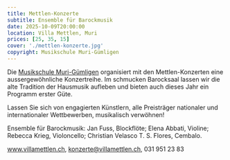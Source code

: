 ```yaml
---
title: Mettlen-Konzerte
subtitle: Ensemble für Barockmusik
date: 2025-10-09T20:00:00
location: Villa Mettlen, Muri
prices: [25, 35, 15]
cover: './mettlen-konzerte.jpg'
copyright: Musikschule Muri-Gümligen
---
```


Die [Musikschule Muri-Gümligen](https://www.villamettlen.ch) organisiert mit den Mettlen-Konzerten eine aussergewöhnliche Konzertreihe. Im schmucken Barocksaal lassen wir die alte Tradition der Hausmusik aufleben und bieten auch dieses Jahr ein Programm erster Güte.

Lassen Sie sich von engagierten Künstlern, alle Preisträger nationaler und internationaler Wettbewerben, musikalisch verwöhnen!

Ensemble für Barockmusik: Jan Fuss, Blockflöte; Elena Abbati, Violine; Rebecca Krieg, Violoncello; Christian Velasco T. S. Flores, Cembalo.

www.villamettlen.ch, konzerte@villamettlen.ch, 031 951 23 83
